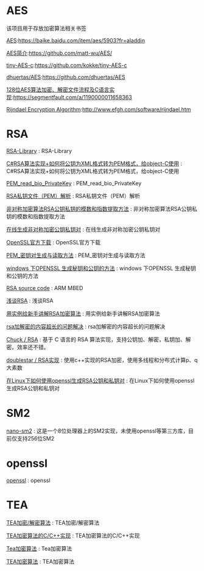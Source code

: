 # AES
该项目用于存放加密算法相关书签

[AES](https://baike.baidu.com/item/aes/5903?fr=aladdin):https://baike.baidu.com/item/aes/5903?fr=aladdin

[AES简介](https://github.com/matt-wu/AES/):https://github.com/matt-wu/AES/

[tiny-AES-c](https://github.com/kokke/tiny-AES-c):https://github.com/kokke/tiny-AES-c

[dhuertas/AES](https://github.com/dhuertas/AES):https://github.com/dhuertas/AES

[128位AES算法加密、解密文件流程及C语言实现](https://segmentfault.com/a/1190000011658363):https://segmentfault.com/a/1190000011658363

[Rijndael Encryption Algorithm](http://www.efgh.com/software/rijndael.htm):http://www.efgh.com/software/rijndael.htm

# RSA 
[RSA-Library](https://github.com/andrewkiluk/RSA-Library) : RSA-Library 

[C#RSA算法实现+如何将公钥为XML格式转为PEM格式，给object-C使用](https://www.cnblogs.com/roam/p/5992958.html) : C#RSA算法实现+如何将公钥为XML格式转为PEM格式，给object-C使用 

[PEM_read_bio_PrivateKey](https://www.openssl.org/docs/man1.1.0/man3/PEM_read_bio_RSAPublicKey.html) : PEM_read_bio_PrivateKey 

[RSA私钥文件（PEM）解析](https://blog.csdn.net/xuanshao_/article/details/51672547) : RSA私钥文件（PEM）解析 

[非对称加密算法RSA公钥私钥的模数和指数提取方法](https://blog.csdn.net/fengbingchun/article/details/84973431) : 非对称加密算法RSA公钥私钥的模数和指数提取方法 

[在线生成非对称加密公钥私钥对](http://web.chacuo.net/netrsakeypair) : 在线生成非对称加密公钥私钥对 

[OpenSSL官方下载](https://pan.baidu.com/s/1y9KOTfFI6NkyvZC27jAhJA) : OpenSSL官方下载 

[PEM_密钥对生成与读取方法](https://blog.csdn.net/xiao_zhu_kuai_pao/article/details/45675509) : PEM_密钥对生成与读取方法 

[windows 下OPENSSL 生成秘钥和公钥的方法](https://www.cnblogs.com/cfas/p/8544087.html) : windows 下OPENSSL 生成秘钥和公钥的方法  

[RSA source code](https://tls.mbed.org/rsa-source-code) : ARM MBED 

[浅谈RSA](https://www.jianshu.com/p/6280aa136292) : 浅谈RSA 

[用实例给新手讲解RSA加密算法](https://www.cnblogs.com/jiftle/p/7903762.html) : 用实例给新手讲解RSA加密算法 

[rsa加解密的内容超长的问题解决](https://blog.csdn.net/taoxin52/article/details/53782470) : rsa加解密的内容超长的问题解决 

[Chuck / RSA](https://gitee.com/lch0821/RSA) : 基于 C 语言的 RSA 算法实现，支持公钥加、解密，私钥加、解密。效率还不错。 

[doublestar / RSA实现](https://gitee.com/yunsle/RSAShiXian) : 使用c++实现的RSA加密，使用多线程和分布式计算p、q大素数 

[在Linux下如何使用openssl生成RSA公钥和私钥对](https://www.cnblogs.com/wangjinxiang/p/10618629.html) : 在Linux下如何使用openssl生成RSA公钥和私钥对 

# SM2
[nano-sm2](https://github.com/Aries-orz/nano-sm2) : 这是一个8位处理器上的SM2实现，未使用openssl等第三方库，目前仅支持256位SM2 



# openssl
[openssl](https://github.com/openssl/openssl) : openssl 


# TEA
[TEA加密/解密算法](https://www.cnblogs.com/chevin/p/5681228.html) : TEA加密/解密算法

[TEA加密算法的C/C++实现](https://www.cnblogs.com/huhu0013/p/3334890.html) : TEA加密算法的C/C++实现

[Tea加密算法](https://blog.csdn.net/weixin_43360152/article/details/100603860) : Tea加密算法

[TEA加密算法](https://baike.baidu.com/item/TEA加密算法/9383067?fr=aladdin) : TEA加密算法









